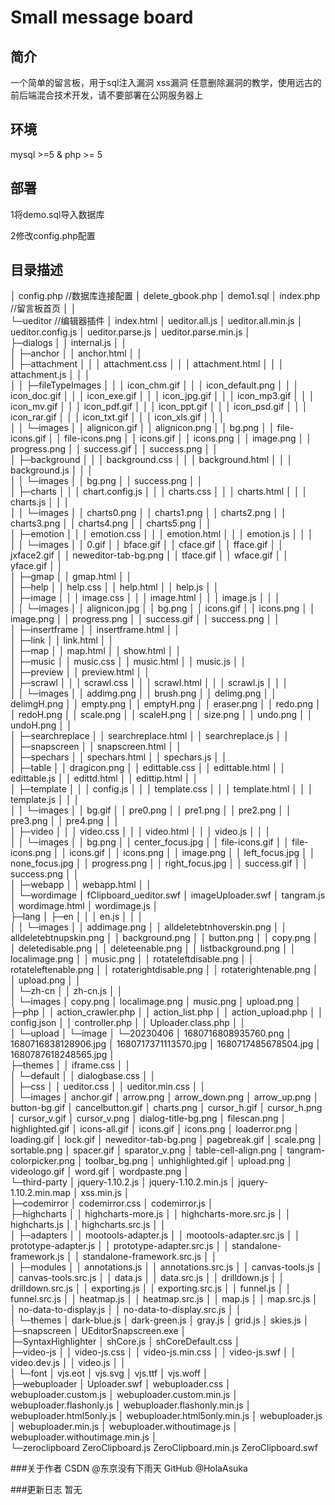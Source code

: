 # Small message board

## 简介

一个简单的留言板，用于sql注入漏洞 xss漏洞 任意删除漏洞的教学，使用远古的前后端混合技术开发，请不要部署在公网服务器上

## 环境

mysql >=5 & php >= 5

## 部署

1将demo.sql导入数据库

2修改config.php配置

## 目录描述

│  config.php //数据库连接配置
│  delete_gbook.php
│  demo1.sql
│  index.php //留言板首页
│
│      
└─ueditor //编辑器插件
    │  index.html
    │  ueditor.all.js
    │  ueditor.all.min.js
    │  ueditor.config.js
    │  ueditor.parse.js
    │  ueditor.parse.min.js
    │  
    ├─dialogs
    │  │  internal.js
    │  │  
    │  ├─anchor
    │  │      anchor.html
    │  │      
    │  ├─attachment
    │  │  │  attachment.css
    │  │  │  attachment.html
    │  │  │  attachment.js
    │  │  │  
    │  │  ├─fileTypeImages
    │  │  │      icon_chm.gif
    │  │  │      icon_default.png
    │  │  │      icon_doc.gif
    │  │  │      icon_exe.gif
    │  │  │      icon_jpg.gif
    │  │  │      icon_mp3.gif
    │  │  │      icon_mv.gif
    │  │  │      icon_pdf.gif
    │  │  │      icon_ppt.gif
    │  │  │      icon_psd.gif
    │  │  │      icon_rar.gif
    │  │  │      icon_txt.gif
    │  │  │      icon_xls.gif
    │  │  │      
    │  │  └─images
    │  │          alignicon.gif
    │  │          alignicon.png
    │  │          bg.png
    │  │          file-icons.gif
    │  │          file-icons.png
    │  │          icons.gif
    │  │          icons.png
    │  │          image.png
    │  │          progress.png
    │  │          success.gif
    │  │          success.png
    │  │          
    │  ├─background
    │  │  │  background.css
    │  │  │  background.html
    │  │  │  background.js
    │  │  │  
    │  │  └─images
    │  │          bg.png
    │  │          success.png
    │  │          
    │  ├─charts
    │  │  │  chart.config.js
    │  │  │  charts.css
    │  │  │  charts.html
    │  │  │  charts.js
    │  │  │  
    │  │  └─images
    │  │          charts0.png
    │  │          charts1.png
    │  │          charts2.png
    │  │          charts3.png
    │  │          charts4.png
    │  │          charts5.png
    │  │          
    │  ├─emotion
    │  │  │  emotion.css
    │  │  │  emotion.html
    │  │  │  emotion.js
    │  │  │  
    │  │  └─images
    │  │          0.gif
    │  │          bface.gif
    │  │          cface.gif
    │  │          fface.gif
    │  │          jxface2.gif
    │  │          neweditor-tab-bg.png
    │  │          tface.gif
    │  │          wface.gif
    │  │          yface.gif
    │  │          
    │  ├─gmap
    │  │      gmap.html
    │  │      
    │  ├─help
    │  │      help.css
    │  │      help.html
    │  │      help.js
    │  │      
    │  ├─image
    │  │  │  image.css
    │  │  │  image.html
    │  │  │  image.js
    │  │  │  
    │  │  └─images
    │  │          alignicon.jpg
    │  │          bg.png
    │  │          icons.gif
    │  │          icons.png
    │  │          image.png
    │  │          progress.png
    │  │          success.gif
    │  │          success.png
    │  │          
    │  ├─insertframe
    │  │      insertframe.html
    │  │      
    │  ├─link
    │  │      link.html
    │  │      
    │  ├─map
    │  │      map.html
    │  │      show.html
    │  │      
    │  ├─music
    │  │      music.css
    │  │      music.html
    │  │      music.js
    │  │      
    │  ├─preview
    │  │      preview.html
    │  │      
    │  ├─scrawl
    │  │  │  scrawl.css
    │  │  │  scrawl.html
    │  │  │  scrawl.js
    │  │  │  
    │  │  └─images
    │  │          addimg.png
    │  │          brush.png
    │  │          delimg.png
    │  │          delimgH.png
    │  │          empty.png
    │  │          emptyH.png
    │  │          eraser.png
    │  │          redo.png
    │  │          redoH.png
    │  │          scale.png
    │  │          scaleH.png
    │  │          size.png
    │  │          undo.png
    │  │          undoH.png
    │  │          
    │  ├─searchreplace
    │  │      searchreplace.html
    │  │      searchreplace.js
    │  │      
    │  ├─snapscreen
    │  │      snapscreen.html
    │  │      
    │  ├─spechars
    │  │      spechars.html
    │  │      spechars.js
    │  │      
    │  ├─table
    │  │      dragicon.png
    │  │      edittable.css
    │  │      edittable.html
    │  │      edittable.js
    │  │      edittd.html
    │  │      edittip.html
    │  │      
    │  ├─template
    │  │  │  config.js
    │  │  │  template.css
    │  │  │  template.html
    │  │  │  template.js
    │  │  │  
    │  │  └─images
    │  │          bg.gif
    │  │          pre0.png
    │  │          pre1.png
    │  │          pre2.png
    │  │          pre3.png
    │  │          pre4.png
    │  │          
    │  ├─video
    │  │  │  video.css
    │  │  │  video.html
    │  │  │  video.js
    │  │  │  
    │  │  └─images
    │  │          bg.png
    │  │          center_focus.jpg
    │  │          file-icons.gif
    │  │          file-icons.png
    │  │          icons.gif
    │  │          icons.png
    │  │          image.png
    │  │          left_focus.jpg
    │  │          none_focus.jpg
    │  │          progress.png
    │  │          right_focus.jpg
    │  │          success.gif
    │  │          success.png
    │  │          
    │  ├─webapp
    │  │      webapp.html
    │  │      
    │  └─wordimage
    │          fClipboard_ueditor.swf
    │          imageUploader.swf
    │          tangram.js
    │          wordimage.html
    │          wordimage.js
    │          
    ├─lang
    │  ├─en
    │  │  │  en.js
    │  │  │  
    │  │  └─images
    │  │          addimage.png
    │  │          alldeletebtnhoverskin.png
    │  │          alldeletebtnupskin.png
    │  │          background.png
    │  │          button.png
    │  │          copy.png
    │  │          deletedisable.png
    │  │          deleteenable.png
    │  │          listbackground.png
    │  │          localimage.png
    │  │          music.png
    │  │          rotateleftdisable.png
    │  │          rotateleftenable.png
    │  │          rotaterightdisable.png
    │  │          rotaterightenable.png
    │  │          upload.png
    │  │          
    │  └─zh-cn
    │      │  zh-cn.js
    │      │  
    │      └─images
    │              copy.png
    │              localimage.png
    │              music.png
    │              upload.png
    │              
    ├─php
    │  │  action_crawler.php
    │  │  action_list.php
    │  │  action_upload.php
    │  │  config.json
    │  │  controller.php
    │  │  Uploader.class.php
    │  │  
    │  └─upload
    │      └─image
    │          └─20230406
    │                  1680716808935760.png
    │                  1680716838128906.jpg
    │                  1680717371113570.jpg
    │                  1680717485678504.jpg
    │                  1680787618248565.jpg
    │                  
    ├─themes
    │  │  iframe.css
    │  │  
    │  └─default
    │      │  dialogbase.css
    │      │  
    │      ├─css
    │      │      ueditor.css
    │      │      ueditor.min.css
    │      │      
    │      └─images
    │              anchor.gif
    │              arrow.png
    │              arrow_down.png
    │              arrow_up.png
    │              button-bg.gif
    │              cancelbutton.gif
    │              charts.png
    │              cursor_h.gif
    │              cursor_h.png
    │              cursor_v.gif
    │              cursor_v.png
    │              dialog-title-bg.png
    │              filescan.png
    │              highlighted.gif
    │              icons-all.gif
    │              icons.gif
    │              icons.png
    │              loaderror.png
    │              loading.gif
    │              lock.gif
    │              neweditor-tab-bg.png
    │              pagebreak.gif
    │              scale.png
    │              sortable.png
    │              spacer.gif
    │              sparator_v.png
    │              table-cell-align.png
    │              tangram-colorpicker.png
    │              toolbar_bg.png
    │              unhighlighted.gif
    │              upload.png
    │              videologo.gif
    │              word.gif
    │              wordpaste.png
    │              
    └─third-party
        │  jquery-1.10.2.js
        │  jquery-1.10.2.min.js
        │  jquery-1.10.2.min.map
        │  xss.min.js
        │  
        ├─codemirror
        │      codemirror.css
        │      codemirror.js
        │      
        ├─highcharts
        │  │  highcharts-more.js
        │  │  highcharts-more.src.js
        │  │  highcharts.js
        │  │  highcharts.src.js
        │  │  
        │  ├─adapters
        │  │      mootools-adapter.js
        │  │      mootools-adapter.src.js
        │  │      prototype-adapter.js
        │  │      prototype-adapter.src.js
        │  │      standalone-framework.js
        │  │      standalone-framework.src.js
        │  │      
        │  ├─modules
        │  │      annotations.js
        │  │      annotations.src.js
        │  │      canvas-tools.js
        │  │      canvas-tools.src.js
        │  │      data.js
        │  │      data.src.js
        │  │      drilldown.js
        │  │      drilldown.src.js
        │  │      exporting.js
        │  │      exporting.src.js
        │  │      funnel.js
        │  │      funnel.src.js
        │  │      heatmap.js
        │  │      heatmap.src.js
        │  │      map.js
        │  │      map.src.js
        │  │      no-data-to-display.js
        │  │      no-data-to-display.src.js
        │  │      
        │  └─themes
        │          dark-blue.js
        │          dark-green.js
        │          gray.js
        │          grid.js
        │          skies.js
        │          
        ├─snapscreen
        │      UEditorSnapscreen.exe
        │      
        ├─SyntaxHighlighter
        │      shCore.js
        │      shCoreDefault.css
        │      
        ├─video-js
        │  │  video-js.css
        │  │  video-js.min.css
        │  │  video-js.swf
        │  │  video.dev.js
        │  │  video.js
        │  │  
        │  └─font
        │          vjs.eot
        │          vjs.svg
        │          vjs.ttf
        │          vjs.woff
        │          
        ├─webuploader
        │      Uploader.swf
        │      webuploader.css
        │      webuploader.custom.js
        │      webuploader.custom.min.js
        │      webuploader.flashonly.js
        │      webuploader.flashonly.min.js
        │      webuploader.html5only.js
        │      webuploader.html5only.min.js
        │      webuploader.js
        │      webuploader.min.js
        │      webuploader.withoutimage.js
        │      webuploader.withoutimage.min.js
        │      
        └─zeroclipboard
                ZeroClipboard.js
                ZeroClipboard.min.js
                ZeroClipboard.swf
                


###关于作者
CSDN   @东京没有下雨天
GitHub @HolaAsuka

###更新日志
暂无